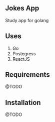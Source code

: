 Jokes App
---

Study app for golang

## Uses
1. Go
1. Postegress
1. ReactJS

## Requirements
@TODO


## Installation
@TODO